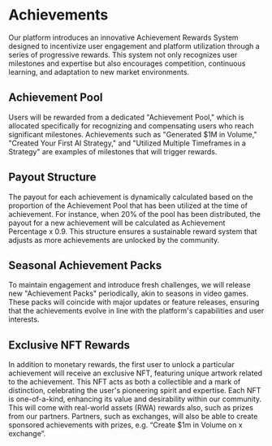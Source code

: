 # Achievements

Our platform introduces an innovative Achievement Rewards System designed to incentivize user engagement and platform utilization through a series of progressive rewards. This system not only recognizes user milestones and expertise but also encourages competition, continuous learning, and adaptation to new market environments.

## Achievement Pool
Users will be rewarded from a dedicated "Achievement Pool," which is allocated specifically for recognizing and compensating users who reach significant milestones. Achievements such as "Generated $1M in Volume," "Created Your First AI Strategy," and "Utilized Multiple Timeframes in a Strategy" are examples of milestones that will trigger rewards.

## Payout Structure
The payout for each achievement is dynamically calculated based on the proportion of the Achievement Pool that has been utilized at the time of achievement. For instance, when 20% of the pool has been distributed, the payout for a new achievement will be calculated as Achievement Percentage x 0.9. This structure ensures a sustainable reward system that adjusts as more achievements are unlocked by the community.

## Seasonal Achievement Packs
To maintain engagement and introduce fresh challenges, we will release new "Achievement Packs" periodically, akin to seasons in video games. These packs will coincide with major updates or feature releases, ensuring that the achievements evolve in line with the platform's capabilities and user interests.

## Exclusive NFT Rewards
In addition to monetary rewards, the first user to unlock a particular achievement will receive an exclusive NFT, featuring unique artwork related to the achievement. This NFT acts as both a collectible and a mark of distinction, celebrating the user's pioneering spirit and expertise. Each NFT is one-of-a-kind, enhancing its value and desirability within our community. This will come with real-world assets (RWA) rewards also, such as prizes from our partners. Partners, such as exchanges, will also be able to create sponsored achievements with prizes, e.g. “Create $1m in Volume on x exchange”.